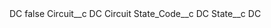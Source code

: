 <?xml version="1.0" encoding="UTF-8"?>
<CustomMetadata xmlns="http://soap.sforce.com/2006/04/metadata" xmlns:xsi="http://www.w3.org/2001/XMLSchema-instance" xmlns:xsd="http://www.w3.org/2001/XMLSchema">
    <label>DC</label>
    <protected>false</protected>
    <values>
        <field>Circuit__c</field>
        <value xsi:type="xsd:string">DC Circuit</value>
    </values>
    <values>
        <field>State_Code__c</field>
        <value xsi:type="xsd:string">DC</value>
    </values>
    <values>
        <field>State__c</field>
        <value xsi:type="xsd:string">DC</value>
    </values>
</CustomMetadata>
